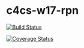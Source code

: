 # c4cs-w17-rpn

[![Build Status](https://travis-ci.org/SpelingErrer/c4cs-w17-rpn.svg?branch=master)](https://travis-ci.org/SpelingErrer/c4cs-w17-rpn)


[![Coverage Status](https://coveralls.io/repos/github/SpelingErrer/c4cs-w17-rpn/badge.svg?branch=master)](https://coveralls.io/github/SpelingErrer/c4cs-w17-rpn?branch=master)
